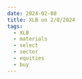 ```yaml
---
date: 2024-02-08
title: XLB on 2/8/2024
tags: 
  - XLB
  - materials
  - select
  - sector
  - equities
  - buy
---
```

<div class="post">
<snapshot-grid 
    :reports="['2024/02/07/CTA/XLB', '2024/02/08/CTA/XLB', '2024/02/08/MTP/XLB']"
    chart="2024/02/08/Chart/XLB"
/>
<p>

</p>
<p>

</p>
</div>